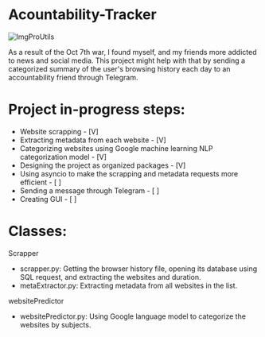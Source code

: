# Acountability-Tracker
![ImgProUtils](https://github.com/YuvalShaffir/accountabilityTracker/assets/34415892/1b61f165-a055-45e9-bd9b-2c8817b52bd5)

As a result of the Oct 7th war, I found myself, and my friends more addicted to news and social media. This project might help with that by sending a categorized summary of the user's browsing history each day to an accountability friend through Telegram. 

# Project in-progress steps:
- Website scrapping - [V]
- Extracting metadata from each website - [V]
- Categorizing websites using Google machine learning NLP categorization model - [V]
- Designing the project as organized packages - [V]
- Using asyncio to make the scrapping and metadata requests more efficient - [ ]
- Sending a message through Telegram - [ ]
- Creating GUI - [ ]

# Classes:
Scrapper
- scrapper.py: Getting the browser history file, opening its database using SQL request, and extracting the websites and duration.
- metaExtractor.py: Extracting metadata from all websites in the list.

websitePredictor
- websitePredictor.py: Using Google language model to categorize the websites by subjects.

